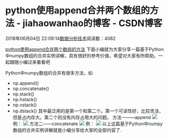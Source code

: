 
# python使用append合并两个数组的方法 - jiahaowanhao的博客 - CSDN博客


2018年06月04日 22:09:14[数据分析技术](https://me.csdn.net/jiahaowanhao)阅读数：4082


[python使用append合并两个数组的方法](http://cda.pinggu.org/view/25730.html)
下面小编就为大家分享一篇基于Python中numpy数组的合并实例讲解，具有很好的参考价值，希望对大家有所帮助。一起跟随小编过来看看吧

Python中numpy数组的合并有很多方法，如
- np.append()
- np.concatenate()
- np.stack()
- np.hstack()
- np.vstack()
- np.dstack()
其中最泛用的是第一个和第二个。第一个可读性好，比较灵活，但是占内存大。第二个则没有内存占用大的问题。
方法一——append
![](http://cda.pinggu.org/uploadfile/image/20180604/20180604063458_23665.png)
例：
![](http://cda.pinggu.org/uploadfile/image/20180604/20180604063532_49907.png)
方法二——concatenate
![](http://cda.pinggu.org/uploadfile/image/20180604/20180604063555_10864.png)
例：
![](http://cda.pinggu.org/uploadfile/image/20180604/20180604063622_62448.png)
以上这篇基于Python中numpy数组的合并实例讲解就是小编分享给大家的全部内容了.

